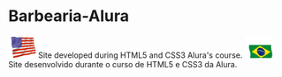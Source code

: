 # Barbearia-Alura

<img src="https://github.com/BeKowalsky/BeKowalsky/blob/main/gifs/usaFlag.gif" width="50px">
Site developed during HTML5 and CSS3 Alura's course.

<img src="https://github.com/BeKowalsky/BeKowalsky/blob/main/gifs/brazilflag.gif" width="50px">
Site desenvolvido durante o curso de HTML5 e CSS3 da Alura.

